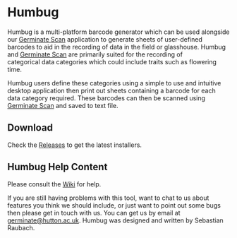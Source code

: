 # Humbug

Humbug is a multi-platform barcode generator which can be used alongside our [Germinate Scan](http://ics.hutton.ac.uk/germinate-scan/) application to generate sheets of user-defined barcodes to aid in the recording of data in the field or glasshouse. Humbug and [Germinate Scan](http://ics.hutton.ac.uk/germinate-scan/) are primarily suited for the recording of categorical data categories which could include traits such as flowering time.

Humbug users define these categories using a simple to use and intuitive desktop application then print out sheets containing a barcode for each data category required. These barcodes can then be scanned using [Germinate Scan](http://ics.hutton.ac.uk/germinate-scan/) and saved to text file.

## Download

Check the [Releases](../../releases) to get the latest installers.

## Humbug Help Content

Please consult the [Wiki](../../wiki) for help.

If you are still having problems with this tool, want to chat to us about features you think we should include, or just want to point out some bugs then please get in touch with us. You can get us by email at germinate@hutton.ac.uk. Humbug was designed and written by Sebastian Raubach.

